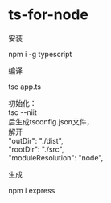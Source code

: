 # ts-for-node
安装

  npm i -g typescript
  
编译

  tsc app.ts

初始化：<br>
tsc --niit<br>
后生成tsconfig.json文件，<br>
解开<br>
"outDir": "./dist", <br>
"rootDir": "./src", <br>
"moduleResolution": "node",  <br>

生成

npm i express<br>
